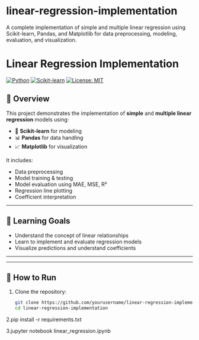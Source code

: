 # linear-regression-implementation
A complete implementation of simple and multiple linear regression using Scikit-learn, Pandas, and Matplotlib for data preprocessing, modeling, evaluation, and visualization.
# Linear Regression Implementation

[![Python](https://img.shields.io/badge/Python-3.8%2B-blue.svg)](https://www.python.org/)
[![Scikit-learn](https://img.shields.io/badge/Scikit--learn-Regression-orange)](https://scikit-learn.org/)
[![License: MIT](https://img.shields.io/badge/License-MIT-green.svg)](LICENSE)

## 📌 Overview

This project demonstrates the implementation of **simple** and **multiple linear regression** models using:
- 🧮 **Scikit-learn** for modeling
- 📊 **Pandas** for data handling
- 📈 **Matplotlib** for visualization

It includes:
- Data preprocessing
- Model training & testing
- Model evaluation using MAE, MSE, R²
- Regression line plotting
- Coefficient interpretation

---

## 🧠 Learning Goals

- Understand the concept of linear relationships
- Learn to implement and evaluate regression models
- Visualize predictions and understand coefficients

---

---

## 🚀 How to Run

1. Clone the repository:
   ```bash
   git clone https://github.com/yourusername/linear-regression-implementation.git
   cd linear-regression-implementation

2.pip install -r requirements.txt

3.jupyter notebook linear_regression.ipynb



